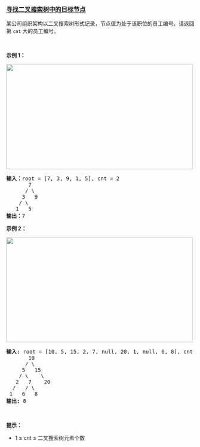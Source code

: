 ### [寻找二叉搜索树中的目标节点](https://leetcode-cn.com/problems/er-cha-sou-suo-shu-de-di-kda-jie-dian-lcof)

<p>某公司组织架构以二叉搜索树形式记录，节点值为处于该职位的员工编号。请返回第 <code>cnt</code> 大的员工编号。</p>

<p>&nbsp;</p>

<p><strong>示例 1：</strong></p>

<p><img alt="" src="https://pic.leetcode.cn/1695101634-kzHKZW-image.png" style="height: 281px; width: 500px;" /></p>

<pre>
<strong>输入：</strong>root = [7, 3, 9, 1, 5], cnt = 2
       7
      / \
     3   9
    / \
   1   5
<strong>输出：</strong>7
</pre>

<p><strong>示例 2：</strong></p>

<p><img alt="" src="https://pic.leetcode.cn/1695101636-ESZtLa-image.png" style="height: 281px; width: 500px;" /></p>

<pre>
<strong>输入:</strong> root = [10, 5, 15, 2, 7, null, 20, 1, null, 6, 8], cnt = 4
       10
      / \
     5   15
    / \    \
   2   7    20
  /   / \ 
 1   6   8
<strong>输出:</strong> 8</pre>

<p>&nbsp;</p>

<p><strong>提示：</strong></p>

<ul>
	<li>1 ≤ cnt&nbsp;≤ 二叉搜索树元素个数</li>
</ul>

<p>&nbsp;</p>
